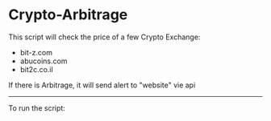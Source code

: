 # Crypto-Arbitrage

<p>This script will check the price of a few Crypto Exchange: </p>
<ul>
    <li>bit-z.com</li>
    <li>abucoins.com</li>
    <li>bit2c.co.il</li>
</ul>    
<p>If there is Arbitrage, it will send alert to "website" vie api</p>
<hr>
<p>To run the script:</p>


